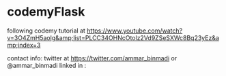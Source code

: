 # codemyFlask
following codemy tutorial  at https://www.youtube.com/watch?v=3O4ZmH5aolg&amp;list=PLCC34OHNcOtolz2Vd9ZSeSXWc8Bq23yEz&amp;index=3

contact info:
twitter at https://twitter.com/ammar_binmadi or @ammar_binmadi
linked in : 
